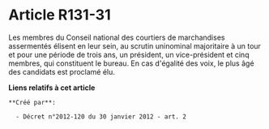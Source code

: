 # Article R131-31

Les membres du Conseil national des courtiers de marchandises assermentés élisent en leur sein, au scrutin uninominal
majoritaire à un tour et pour une période de trois ans, un président, un vice-président et cinq membres, qui constituent le
bureau. En cas d'égalité des voix, le plus âgé des candidats est proclamé élu.

**Liens relatifs à cet article**

	**Créé par**:

	  - Décret n°2012-120 du 30 janvier 2012 - art. 2
